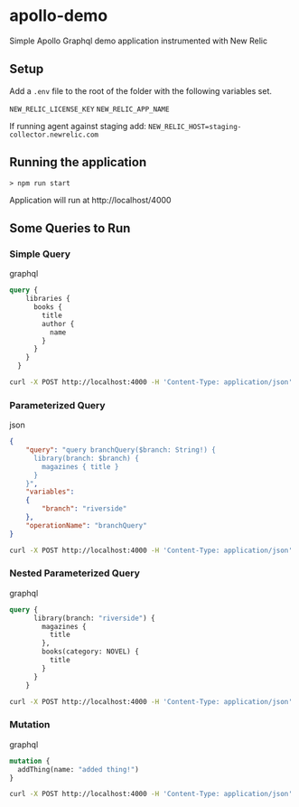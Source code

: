 # apollo-demo
Simple Apollo Graphql demo application instrumented with New Relic

## Setup

Add a `.env` file to the root of the folder with the following variables set.

`NEW_RELIC_LICENSE_KEY`
`NEW_RELIC_APP_NAME`

If running agent against staging add:
`NEW_RELIC_HOST=staging-collector.newrelic.com`

## Running the application
`> npm run start`

Application will run at http://localhost/4000

## Some Queries to Run

### Simple Query

graphql
```graphql
query {
    libraries {
      books {
        title
        author {
          name
        }
      }
    }
  }
```

```bash
curl -X POST http://localhost:4000 -H 'Content-Type: application/json' -d '{"query":"query { libraries { books { title author { name } }}}"}'
```

### Parameterized Query

json
```json
{
    "query": "query branchQuery($branch: String!) {
      library(branch: $branch) {
        magazines { title }
      }
    }",
    "variables":
    {
        "branch": "riverside"
    },
    "operationName": "branchQuery"
}
```

```bash
curl -X POST http://localhost:4000 -H 'Content-Type: application/json' -d '{"query":"query branchQuery($branch: String!) {\n  library(branch: $branch) {\n    magazines {\n      title\n    }\n  }\n}\n","variables":{"branch":"riverside"},"operationName":"branchQuery"}'
```

### Nested Parameterized Query

graphql
```graphql
query {
      library(branch: "riverside") {
        magazines {
          title
        },
        books(category: NOVEL) {
          title
        }
      }
    }
```

```bash
curl -X POST http://localhost:4000 -H 'Content-Type: application/json' -d '{"query":"query {library(branch: \"riverside\") {  magazines {    title  },  books(category: NOVEL) {    title  }}\n    }"}'
```

### Mutation

graphql
```graphql
mutation {
  addThing(name: "added thing!")
}
```

```bash
curl -X POST http://localhost:4000 -H 'Content-Type: application/json' -d '{"query":"mutation { addThing(name: \"added thing!\")}"}'
```
